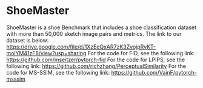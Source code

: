 # ShoeMaster
ShoeMaster is a shoe Benchmark that includes a shoe classification dataset with more than 50,000 sketch image pairs and metrics.
The link to our dataset is below: 
https://drive.google.com/file/d/1XzEeQxAR7zK3ZvojpRyKT-molYM41zF8/view?usp=sharing
For the code for FID, see the following link:
https://github.com/mseitzer/pytorch-fid
For the code for LPIPS, see the following link:
https://github.com/richzhang/PerceptualSimilarity
For the code for MS-SSIM, see the following link:
https://github.com/VainF/pytorch-msssim
